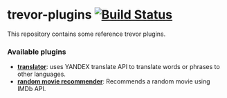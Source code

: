 # trevor-plugins [![Build Status](https://travis-ci.org/mvader/trevor-plugins.svg)](https://travis-ci.org/mvader/trevor-plugins)

This repository contains some reference trevor plugins.

### Available plugins

* [**translator**](https://github.com/mvader/trevor-plugins/blob/master/translator/README.md): uses YANDEX translate API to translate words or phrases to other languages.
* [**random movie recommender**](https://github.com/mvader/trevor-plugins/blob/master/movie/README.md#random): Recommends a random movie using IMDb API.
